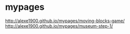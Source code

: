 # mypages <br>
http://alexe1900.github.io/mypages/moving-blocks-game/  
http://alexe1900.github.io/mypages/museum-step-1/
